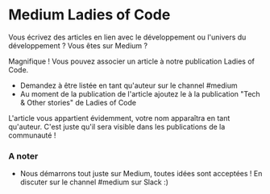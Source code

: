 # Medium Ladies of Code

Vous écrivez des articles en lien avec le développement ou l'univers du développement ? Vous êtes sur Medium ? 

Magnifique ! Vous pouvez associer un article à notre publication Ladies of Code. 

- Demandez à être listée en tant qu'auteur sur le channel #medium 
- Au moment de la publication de l'article ajoutez le à la publication "Tech & Other stories" de Ladies of Code

L'article vous appartient évidemment, votre nom apparaîtra en tant qu'auteur. C'est juste qu'il sera visible dans les publications de la communauté ! 


### A noter
- Nous démarrons tout juste sur Medium, toutes idées sont acceptées ! En discuter sur le channel #medium sur Slack :) 